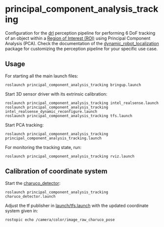 # principal_component_analysis_tracking

Configuration for the [drl](https://github.com/carlosmccosta/dynamic_robot_localization) perception pipeline for performing 6 DoF tracking of an object within a [Region of Interest (ROI)](yaml/filters_roi.yaml) using Principal Component Analysis (PCA).
Check the documentation of the [dynamic_robot_localization](https://github.com/carlosmccosta/dynamic_robot_localization) package for customizing the perception pipeline for your specific use case.


## Usage

For starting all the main launch files:
```
roslaunch principal_component_analysis_tracking bringup.launch
```


Start 3D sensor driver with its extrinsic calibration:
```
roslaunch principal_component_analysis_tracking intel_realsense.launch
roslaunch principal_component_analysis_tracking intel_realsense_dynamic_reconfigure.launch
roslaunch principal_component_analysis_tracking tfs.launch
```


Start PCA tracking:
```
roslaunch principal_component_analysis_tracking principal_component_analysis_tracking.launch
```


For monitoring the tracking state, run:
```
roslaunch principal_component_analysis_tracking rviz.launch
```


## Calibration of coordinate system

Start the [charuco_detector](https://github.com/carlosmccosta/charuco_detector):
```
roslaunch principal_component_analysis_tracking charuco_detector.launch
```

Adjust the tf publisher in [launch/tfs.launch](launch/tfs.launch) with the updated coordinate system given in:
```
rostopic echo /camera/color/image_raw_charuco_pose
```
